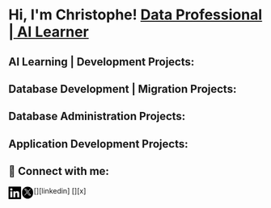 
<h1>Hi, I'm Christophe! <a href="https://github.com/psZh3ePNj0/psZh3ePNj0"> Data Professional | AI Learner</a></h1>

<h2>AI Learning | Development Projects:</h2>

<h2>Database Development | Migration Projects:</h2>

<h2>Database Administration Projects:</h2>

<h2>Application Development Projects:</h2>

<h2> 🤳 Connect with me:</h2>
[<img align="left" alt=" ChristopheCartwright | LinkedIn" width="25px" src="https://github.com/psZh3ePNj0/psZh3ePNj0/blob/main/LinkedIn-Image.jpg"/>][linkedin]
[<img align="left" alt=" ChristopheCartwright | X" width="25px" src="https://github.com/psZh3ePNj0/psZh3ePNj0/blob/main/X-Image.jpg"/>][x]

[linkedin]: https://www.linkedin.com/in/christophe-cartwright-9197781bb
[x]: https://x.com/nN7pG3M6bT7nF2m


<!--
**psZh3ePNj0/psZh3ePNj0** is a ✨ _special_ ✨ repository because its `README.md` (this file) appears on your GitHub profile.

Here are some ideas to get you started:

- 🔭 I’m currently working on ...
- 🌱 I’m currently learning ...
- 👯 I’m looking to collaborate on ...
- 🤔 I’m looking for help with ...
- 💬 Ask me about ...
- 📫 How to reach me: ...
- 😄 Pronouns: ...
- ⚡ Fun fact: ...
-->
